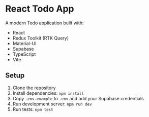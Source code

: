# React Todo App

A modern Todo application built with:
- React
- Redux Toolkit (RTK Query)
- Material-UI
- Supabase
- TypeScript
- Vite

## Setup

1. Clone the repository
2. Install dependencies: `npm install`
3. Copy `.env.example` to `.env` and add your Supabase credentials
4. Run development server: `npm run dev`
5. Run tests: `npm test`